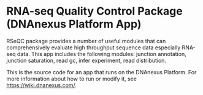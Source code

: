 <!-- dx-header -->
# RNA-seq Quality Control Package (DNAnexus Platform App)

RSeQC package provides a number of useful modules that can comprehensively evaluate high throughput sequence data especially RNA-seq data. This app includes the following modules: junction annotation, junction saturation, read gc, infer experiment, read distribution.

This is the source code for an app that runs on the DNAnexus Platform.
For more information about how to run or modify it, see
https://wiki.dnanexus.com/.
<!-- /dx-header -->

<!-- Insert a description of your app here -->

<!--
TODO: This app directory was automatically generated by dx-app-wizard;
please edit this Readme.md file to include essential documentation about
your app that would be helpful to users. (Also see the
Readme.developer.md.) Once you're done, you can remove these TODO
comments.

For more info, see https://wiki.dnanexus.com/Developer-Portal.
-->
